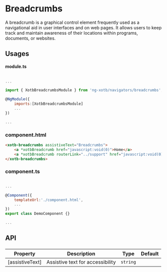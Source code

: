 # Breadcrumbs

A breadcrumb is a graphical control element frequently used as a navigational aid in user interfaces and on web pages. It allows users to keep track and maintain awareness of their locations within programs, documents, or websites.

## Usages

#### module.ts
```javascript

...

import { XotbBreadcrumbsModule } from 'ng-xotb/navigators/breadcrumbs';

@NgModule({
    imports:[XotbBreadcrumbsModule]
    ...
})

...
```

### component.html
```html
<xotb-breadcrumbs assistiveText="Breadcrumbs">
    <a *xotbBreadcrumb href="javascript:void(0)">Home</a>
    <a *xotbBreadcrumb routerLink="../support" href="javascript:void(0)">About</a>
</xotb-breadcrumbs>
```

### component.ts
```javascript

...

@Component({
    templateUrl:'./component.html',
    ...
})
export class DemoComponent {}

...
```

## API
 
### <xotb-breadcrumbs>

| Property | Description | Type | Default |
| --- | --- | --- | --- |
| [assistiveText] | Assistive text for accessibility | `string` | |
